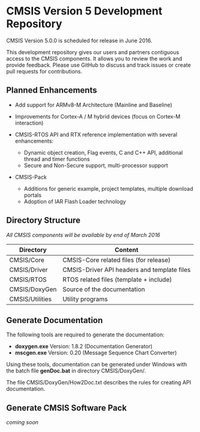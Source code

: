 # CMSIS Version 5 Development Repository

CMSIS Version 5.0.0 is scheduled for release in June 2016.

This development repository gives our users and partners contiguous access
to the CMSIS components. It allows you to review the work and provide feedback.
Please use GitHub to discuss and track issues or create pull requests for contributions.

## Planned Enhancements
 - Add support for ARMv8-M Architecture (Mainline and Baseline)

 - Improvements for Cortex-A / M hybrid devices (focus on Cortex-M interaction)

 - CMSIS-RTOS API and RTX reference implementation with several enhancements:
     - Dynamic object creation, Flag events, C and C++ API, additional thread and timer functions
     - Secure and Non-Secure support, multi-processor support

 - CMSIS-Pack 
     - Additions for generic example, project templates, multiple download portals
     - Adoption of IAR Flash Loader technology


## Directory Structure

*All CMSIS components will be available by end of March 2016*

| Directory       | Content                                        |                
| --------------- | ---------------------------------------------- |
| CMSIS/Core      | CMSIS-Core related files (for release)         |
| CMSIS/Driver    | CMSIS-Driver API headers and template files    |
| CMSIS/RTOS      | RTOS related files (template + include)        |
| CMSIS/DoxyGen   | Source of the documentation                    |
| CMSIS/Utilities | Utility programs                               |

## Generate Documentation

The following tools are required to generate the documentation:
 - **doxygen.exe**  Version: 1.8.2 (Documentation Generator)
 - **mscgen.exe**   Version: 0.20  (Message Sequence Chart Converter)

Using these tools, documentation can be generated under Windows
with the batch file **genDoc.bat** in directory CMSIS/DoxyGen/.

The file CMSIS/DoxyGen/How2Doc.txt describes the rules for creating API
documentation.

## Generate CMSIS Software Pack

*coming soon*
